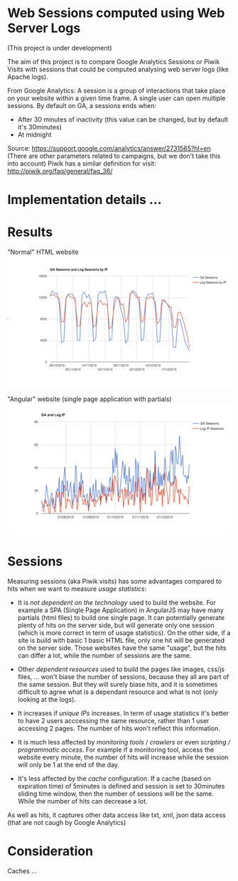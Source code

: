 # Web Sessions computed using Web Server Logs 

(This project is under development)

The aim of this project is to compare Google Analytics Sessions or Piwik Visits with sessions that could be computed analysing web server logs (like Apache logs).

From Google Analytics: A session is a group of interactions that take place on your website within a given time frame. A single user can open multiple sessions. By default on GA, a sessions ends when:
* After 30 minutes of inactivity (this value can be changed, but by default it's 30minutes)
* At midnight

Source: https://support.google.com/analytics/answer/2731565?hl=en (There are other parameters related to campaigns, but we don't take this into account)
Piwik has a similar definition for visit: http://piwik.org/faq/general/faq_36/

# Implementation details ...

# Results

"Normal" HTML website
![alt text](assets/ga-vs-log-html.png "Normal HTML application")

"Angular" website (single page application with partials)
![alt text](assets/ga-vs-log-spa.png "Single Page Application")


# Sessions

Measuring sessions (aka Piwik visits) has some advantages compared to hits when we want to measure *usage statistics*:
* It is *not dependent on the technology* used to build the website. For example a SPA (Single Page Application) in AngularJS may have many partials (html files) to build one single page. It can potentially generate plenty of hits on the server side, but will generate only one session (which is more correct in term of usage statistics). On the other side, if a site is build with basic 1 basic HTML file, only one hit will be generated on the server side. Those websites have the same "usage", but the hits can differ a lot, while the number of sessions are the same.

* Other *dependent resources* used to build the pages like images, css/js files, ... won't biase the number of sessions, because they all are part of the same session. But they will surely biase hits, and it is sometimes difficult to agree what is a dependant resource and what is not (only looking at the logs).

* It increases if *unique IPs* increases. In term of usage statistics it's better to have 2 users acccessing the same resource, rather than 1 user accessing 2 pages. The number of hits won't reflect this information.

* It is much less affected by *monitoring tools* / *crawlers* or even *scripting / programmatic access*. For example if a monitoring tool, access the website every minute, the number of hits will increase while the session will only be 1 at the end of the day.

* It's less affected by the *cache* configuration. If a cache (based on expiration time) of 5minutes is defined and session is set to 30minutes sliding time window, then the number of sessions will be the same. While the number of hits can decrease a lot.

As well as hits, it captures other data access like txt, xml, json data access (that are not caugh by Google Analytics)

# Consideration

Caches ...
